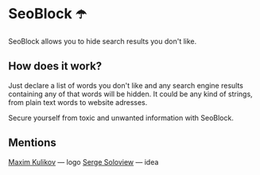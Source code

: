 # SeoBlock ☂️
SeoBlock allows you to hide search results you don't like.

## How does it work?
Just declare a list of words you don't like and any search engine results containing any of that words will be hidden. It could be any kind of strings, from plain text words to website adresses.

Secure yourself from toxic and unwanted information with SeoBlock.

## Mentions

[Maxim Kulikov](https://thenounproject.com/maxim221/) — logo
[Serge Soloview](https://www.facebook.com/serge.soloview) — idea
